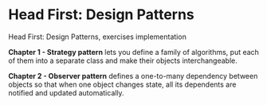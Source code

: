 # Head First: Design Patterns
Head First: Design Patterns, exercises implementation 

**Chapter 1 - Strategy pattern**
lets you define a family of algorithms, put each of them into a separate class and make their objects interchangeable.

**Chapter 2 - Observer pattern**
defines a one-to-many dependency between objects so that when one object changes state, all its dependents are notified and updated automatically.